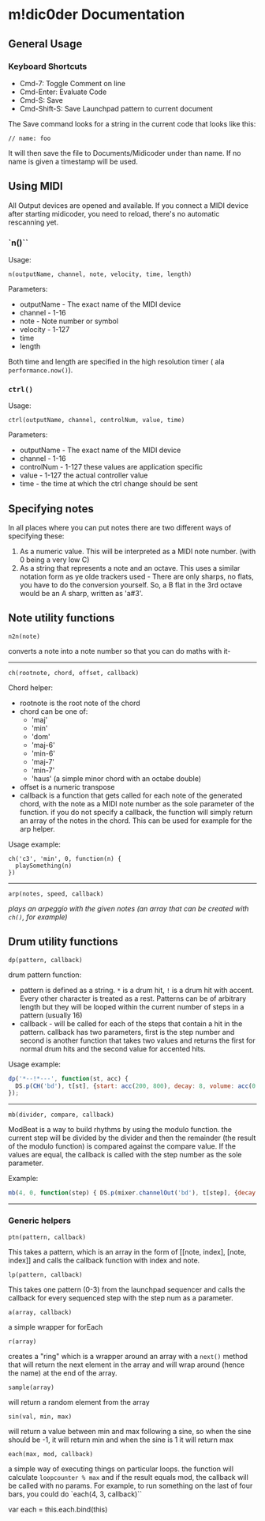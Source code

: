 # m!dic0der Documentation

## General Usage

### Keyboard Shortcuts

* Cmd-7: Toggle Comment on line
* Cmd-Enter: Evaluate Code
* Cmd-S: Save
* Cmd-Shift-S: Save Launchpad pattern to current document

The Save command looks for a string in the current code that looks like this:

```
// name: foo
```

It will then save the file to Documents/Midicoder under than name. If no name is given a timestamp will be used.

## Using MIDI

All Output devices are opened and available. If you connect a MIDI device after starting midicoder, you need
to reload, there's no automatic rescanning yet.

### `n()``

Usage:

```
n(outputName, channel, note, velocity, time, length)
```

Parameters:

* outputName - The exact name of the MIDI device
* channel - 1-16
* note - Note number or symbol
* velocity - 1-127
* time
* length

Both time and length are specified in the high resolution timer ( ala `performance.now()`).

### `ctrl()`

Usage:

```
ctrl(outputName, channel, controlNum, value, time)
```

Parameters:

* outputName - The exact name of the MIDI device
* channel - 1-16
* controlNum - 1-127 these values are application specific
* value - 1-127 the actual controller value
* time - the time at which the ctrl change should be sent

## Specifying notes

In all places where you can put notes there are two different ways of specifying these:

1. As a numeric value. This will be interpreted as a MIDI note number. (with 0 being a very low C)
2. As a string that represents a note and an octave. This uses a similar notation form as ye olde trackers used - There are only sharps, no flats, you have to do the conversion yourself. So, a B flat in the 3rd octave would be an A sharp, written as 'a#3'.


## Note utility functions

`n2n(note)`

converts a note into a note number so that you can do maths with it-

---

`ch(rootnote, chord, offset, callback)`

Chord helper:

* rootnote is the root note of the chord
* chord can be one of:
  * 'maj'
  * 'min'
  * 'dom'
  * 'maj-6'
  * 'min-6'
  * 'maj-7'
  * 'min-7'
  * 'haus' (a simple minor chord with an octabe double)
* offset is a numeric transpose
* callback is a function that gets called for each note of the generated chord, with the note as a MIDI note number as the sole parameter of the function. if you do not specify a callback, the function will simply return an array of the notes in the chord. This can be used for example for the arp helper.

Usage example:

```
ch('c3', 'min', 0, function(n) {
  playSomething(n)
})
```

---

`arp(notes, speed, callback)`

*plays an arpeggio with the given notes (an array that can be created with `ch()`, for example)*

## Drum utility functions

`dp(pattern, callback)`

drum pattern function:

* pattern is defined as a string. `*` is a drum hit, `!` is a drum hit with accent. Every other character is treated as a rest. Patterns can be of arbitrary length but they will be looped within the current number of steps in a pattern (usually 16)
* callback - will be called for each of the steps that contain a hit in the pattern. callback has two parameters, first is the step number and second is another function that takes two values and returns the first for normal drum hits and the second value for accented hits.

Usage example:

```javascript
dp('*--!*---', function(st, acc) {
  DS.p(CH('bd'), t[st], {start: acc(200, 800), decay: 8, volume: acc(0.8,2)})
});
```

---

`mb(divider, compare, callback)`

ModBeat is a way to build rhythms by using the modulo function. the current step will be divided by the divider and then the remainder (the result of the modulo function) is compared against the compare value. If the values are equal, the callback is called with the step number as the sole parameter.

Example:

```javascript
mb(4, 0, function(step) { DS.p(mixer.channelOut('bd'), t[step], {decay: 2})})
```

---

### Generic helpers

`ptn(pattern, callback)`

This takes a pattern, which is an array in the form of [[note, index], [note, index]] and calls
the callback function with index and note.

`lp(pattern, callback)`

This takes one pattern (0-3) from the launchpad sequencer and calls the callback for every sequenced step with the step num as a parameter.

`a(array, callback)`

a simple wrapper for forEach

`r(array)`

creates a "ring" which is a wrapper around an array with a `next()` method that will return the next
element in the array and will wrap around (hence the name) at the end of the array.

`sample(array)`

will return a random element from the array

`sin(val, min, max)`

will return a value between min and max following a sine, so when the sine should be -1, it will return min and when the sine is 1 it will return max

`each(max, mod, callback)`

a simple way of executing things on particular loops. the function will calculate `loopcounter % max`
and if the result equals mod, the callback will be called with no params. For example, to run
something on the last of four bars, you could do `each(4, 3, callback)``




var each  = this.each.bind(this)
